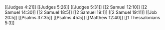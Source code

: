[[Judges 4:21]]
[[Judges 5:26]]
[[Judges 5:31]]
[[2 Samuel 12:10]]
[[2 Samuel 14:30]]
[[2 Samuel 18:5]]
[[2 Samuel 19:1]]
[[2 Samuel 19:11]]
[[Job 20:5]]
[[Psalms 37:35]]
[[Psalms 45:5]]
[[Matthew 12:40]]
[[1 Thessalonians 5:3]]
